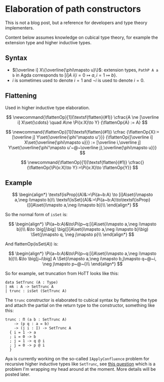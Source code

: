 # Elaboration of path constructors

<!-- This is just a collection of elaboration rules that are used in Aya. -->
This is not a blog post, but a reference for developers and type theory implementers.

Content below assumes knowledge on cubical type theory, for example the extension type and higher inductive types.

## Syntax

+ $[\overline i] X\{\overline{\phi\mapsto u}\}$: extension types, `PathP A a b` in Agda corresponds to $[i] A~i\{i=0\mapsto a, i=1\mapsto b\}$.
+ $i$ is sometimes used to denote $i=1$ and $\neg i$ is used to denote $i=0$.

## Flattening

Used in higher inductive type elaboration.

$$
\newcommand{\flattenOp}[1]{\textsf{flatten}(#1)}
\cfrac{A \ne [\overline i] X\set{\cdots} \quad A\ne \Pi(x:X)\to Y}
{\flattenOp{A} := A}
$$

$$
\newcommand{\flattenOp}[1]{\textsf{flatten}(#1)}
\cfrac
{\flattenOp{X}:=[\overline j] Y\set{\overline{\phi'\mapsto u'}}}
{\flattenOp{[\overline i] X\set{\overline{\phi\mapsto u}}}
:=
[\overline i,\overline j] Y\set{\overline{\phi'\mapsto u'~@~\overline j},\overline{\phi\mapsto u}}}
$$

$$
\newcommand{\flattenOp}[1]{\textsf{flatten}(#1)}
\cfrac{}
{\flattenOp{\Pi(x:X)\to Y}:=\Pi(x:X)\to \flattenOp{Y}}
$$

## Example

$$
\begin{align*}
\textsf{isProp}(A)&:=\Pi(a~b:A) \to [i]A\set{i\mapsto a,\neg i\mapsto b}\\
\textsf{isSet}(A)&:=\Pi(a~b:A)\to\textsf{isProp}([i]A\set{i\mapsto a,\neg i\mapsto b})\\
\end{align*}
$$

So the normal form of `isSet` is:

$$
\begin{align*}
\Pi(a~b:A)&\to\Pi(p~q:[i]A\set{i\mapsto a,\neg i\mapsto b})\\
&\to \big[j\big] \big([i]A\set{i\mapsto a,\neg i\mapsto b}\big)
\Set{j\mapsto q, \neg j\mapsto p}\\
\end{align*}
$$

And $\textsf{flattenOp}(\textsf{isSet}(A))$ is:

$$
\begin{align*}
\Pi(a~b:A)&\to\Pi(p~q:[i]A\set{i\mapsto a,\neg i\mapsto b})\\
&\to \big[j~i\big] A
\Set{i\mapsto a,\neg i\mapsto b,j\mapsto q~@~i, \neg j\mapsto p~@~i}\\
\end{align*}
$$

So for example, set truncation from HoTT looks like this:

```
data SetTrunc (A : Type)
| mk : A -> SetTrunc A
| trunc : isSet (SetTrunc A)
```

The `trunc` constructor is elaborated to cubical syntax by flattening the type and attach the partial on the return type to the constructor, something like this:

```
trunc : Π (a b : SetTrunc A)
    -> (p q : a = b)
    -> (j i : I) -> SetTrunc A
  { i = 1 -> a
  ; i = 0 -> b
  ; j = 1 -> q @ i
  ; j = 0 -> p @ i
  }
```

Aya is currently working on the so-called `IApplyConfluence` problem for recursive higher inductive types like `SetTrunc`,
see [this question](https://proofassistants.stackexchange.com/q/1890/32) which is a problem I'm wrapping my head around at the moment.
More details will be posted later.

